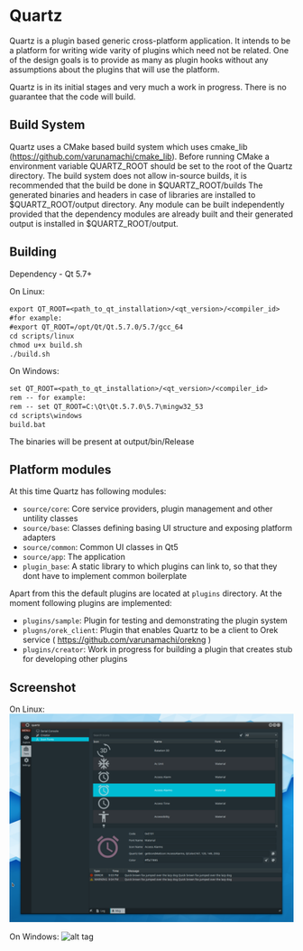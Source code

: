 # Quartz
Quartz is a plugin based generic cross-platform application. It intends to be a platform for writing wide varity of plugins which need not be related. One of the design goals is to provide as many as plugin hooks without any assumptions about the plugins that will use the platform.

Quartz is in its initial stages and very much a work in progress. There is no guarantee that the code will build.

## Build System
Quartz uses a CMake based build system which uses cmake_lib (https://github.com/varunamachi/cmake_lib). Before running CMake a environment variable QUARTZ_ROOT should be set to the root of the Quartz directory.
The build system does not allow in-source builds, it is recommended that the build be done in $QUARTZ_ROOT/builds The generated binaries and headers in case of libraries are installed to $QUARTZ_ROOT/output directory. Any module can be built independently provided that the dependency modules are already built and their generated output is installed in $QUARTZ_ROOT/output.

## Building
Dependency - Qt 5.7+

On Linux:
```shell
export QT_ROOT=<path_to_qt_installation>/<qt_version>/<compiler_id>
#for example: 
#export QT_ROOT=/opt/Qt/Qt.5.7.0/5.7/gcc_64
cd scripts/linux
chmod u+x build.sh
./build.sh
```

On Windows:
```batch
set QT_ROOT=<path_to_qt_installation>/<qt_version>/<compiler_id>
rem -- for example:
rem -- set QT_ROOT=C:\Qt\Qt.5.7.0\5.7\mingw32_53
cd scripts\windows
build.bat
```

The binaries will be present at output/bin/Release

## Platform modules
At this time Quartz has following modules:
- ```source/core```: Core service providers, plugin management and other untility classes
- ```source/base```: Classes defining basing UI structure and exposing platform adapters
- ```source/common```: Common UI classes in Qt5
- ```source/app```: The application
- ```plugin_base```: A static library to which plugins can link to, so that they dont have to implement common boilerplate

Apart from this the default plugins are located at ```plugins``` directory. At the moment following plugins are implemented:
- ```plugins/sample```: Plugin for testing and demonstrating the plugin system
- ```plugns/orek_client```: Plugin that enables Quartz to be a client to Orek service ( https://github.com/varunamachi/orekng )
- ```plugins/creator```: Work in progress for building a plugin that creates stub for developing other plugins


## Screenshot
On Linux:
![alt tag](https://raw.githubusercontent.com/varunamachi/quartz/master/extra/linux_screenshot.png)

On Windows:
![alt tag](https://raw.githubusercontent.com/varunamachi/quartz/master/extra/quartz_win10.png)
